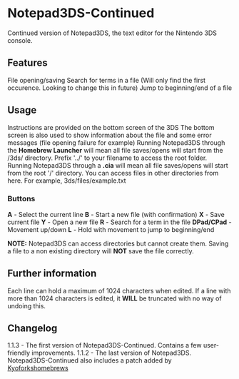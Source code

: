 # Notepad3DS-Continued
Continued version of Notepad3DS, the text editor for the Nintendo 3DS console.

## Features
File opening/saving
Search for terms in a file (Will only find the first occurence. Looking to change this in future)
Jump to beginning/end of a file

## Usage
Instructions are provided on the bottom screen of the 3DS
The bottom screen is also used to show information about the file and some error messages (file opening failure for example)
Running Notepad3DS through the __Homebrew Launcher__ will mean all file saves/opens will start from the /3ds/ directory. Prefix '../' to your filename to access the root folder.
Running Notepad3DS through a __.cia__ will mean all file saves/opens will start from the root '/' directory. You can access files in other directories from here. For example, 3ds/files/example.txt
 
### Buttons
__A__ - Select the current line
__B__ - Start a new file (with confirmation)
__X__ - Save current file
__Y__ - Open a new file
__R__ - Search for a term in the file
__DPad/CPad__ - Movement up/down
__L__ - Hold with movement to jump to beginning/end

__NOTE:__ Notepad3DS can access directories but cannot create them. Saving a file to a non existing directory will __NOT__ save the file correctly.

## Further information
Each line can hold a maximum of 1024 characters when edited. If a line with more than 1024 characters is edited, it __WILL__ be truncated with no way of undoing this.

## Changelog
1.1.3 - The first version of Notepad3DS-Continued. Contains a few user-friendly improvements.
1.1.2 - The last version of Notepad3DS. Notepad3DS-Continued also includes a patch added by [Kyoforkshomebrews]

[Kyoforkshomebrews]: https://github.com/kyoforkshomebrews
